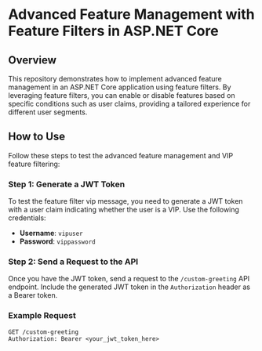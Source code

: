 # Advanced Feature Management with Feature Filters in ASP.NET Core

## Overview

This repository demonstrates how to implement advanced feature management in an ASP.NET Core application using feature filters. By leveraging feature filters, you can enable or disable features based on specific conditions such as user claims, providing a tailored experience for different user segments.

## How to Use

Follow these steps to test the advanced feature management and VIP feature filtering:

### Step 1: Generate a JWT Token

To test the feature filter vip message, you need to generate a JWT token with a user claim indicating whether the user is a VIP. Use the following credentials:

- **Username**: `vipuser`
- **Password**: `vippassword`

### Step 2: Send a Request to the API

Once you have the JWT token, send a request to the `/custom-greeting` API endpoint. Include the generated JWT token in the `Authorization` header as a Bearer token.

### Example Request

```http
GET /custom-greeting
Authorization: Bearer <your_jwt_token_here>